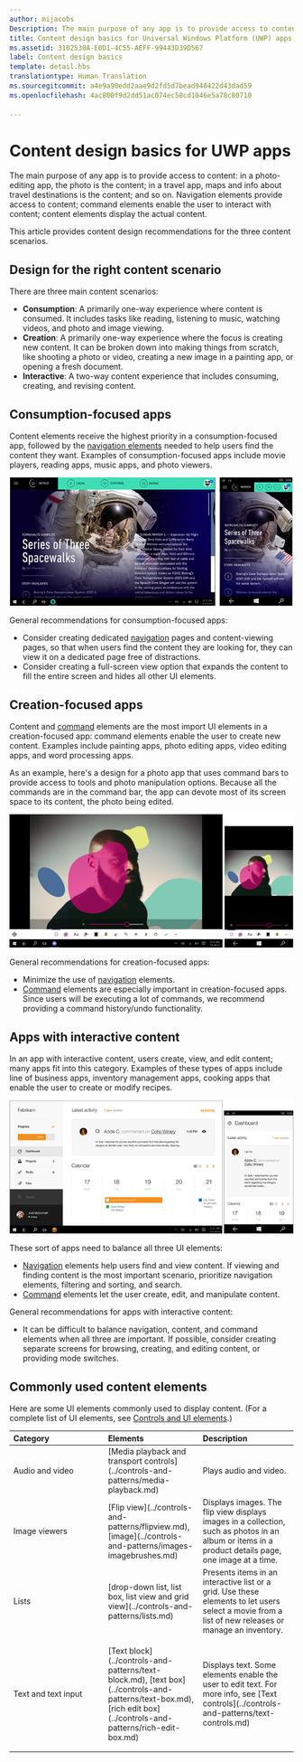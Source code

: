 ```yaml
---
author: mijacobs
Description: The main purpose of any app is to provide access to content. In a photo-editing app, the photo is the content; in a travel app, maps and info about travel destinations is the content; and so on.
title: Content design basics for Universal Windows Platform (UWP) apps
ms.assetid: 3102530A-E0D1-4C55-AEFF-99443D39D567
label: Content design basics
template: detail.hbs
translationtype: Human Translation
ms.sourcegitcommit: a4e9a90edd2aae9d2fd5d7bead948422d43dad59
ms.openlocfilehash: 4ac800f9d2dd51ac074ec50cd1046e5a78c80710

---
```


#  Content design basics for UWP apps

The main purpose of any app is to provide access to content: in a photo-editing app, the photo is the content; in a travel app, maps and info about travel destinations is the content; and so on. Navigation elements provide access to content; command elements enable the user to interact with content; content elements display the actual content.

This article provides content design recommendations for the three content scenarios.

## <span id="Design_for_the_right_content_scenario"></span><span id="design_for_the_right_content_scenario"></span><span id="DESIGN_FOR_THE_RIGHT_CONTENT_SCENARIO"></span>Design for the right content scenario


There are three main content scenarios:

-   **Consumption**: A primarily one-way experience where content is consumed. It includes tasks like reading, listening to music, watching videos, and photo and image viewing.
-   **Creation**: A primarily one-way experience where the focus is creating new content. It can be broken down into making things from scratch, like shooting a photo or video, creating a new image in a painting app, or opening a fresh document.
-   **Interactive**: A two-way content experience that includes consuming, creating, and revising content.

## <span id="Consumption-focused_apps"></span><span id="consumption-focused_apps"></span><span id="CONSUMPTION-FOCUSED_APPS"></span>Consumption-focused apps


Content elements receive the highest priority in a consumption-focused app, followed by the [navigation elements](navigation-basics.md) needed to help users find the content they want. Examples of consumption-focused apps include movie players, reading apps, music apps, and photo viewers.

![a newsreader app](images/news-reader/v2/newsreader-v2-tablet-phone.png)

General recommendations for consumption-focused apps:

-   Consider creating dedicated [navigation](navigation-basics.md) pages and content-viewing pages, so that when users find the content they are looking for, they can view it on a dedicated page free of distractions.
-   Consider creating a full-screen view option that expands the content to fill the entire screen and hides all other UI elements.

## <span id="Creation-focused_apps"></span><span id="creation-focused_apps"></span><span id="CREATION-FOCUSED_APPS"></span>Creation-focused apps


Content and [command](commanding-basics.md) elements are the most import UI elements in a creation-focused app: command elements enable the user to create new content. Examples include painting apps, photo editing apps, video editing apps, and word processing apps.

As an example, here's a design for a photo app that uses command bars to provide access to tools and photo manipulation options. Because all the commands are in the command bar, the app can devote most of its screen space to its content, the photo being edited.

![example of a photo editing app design that uses active canvas](images/photo-editor/uap-photo-tabletphone-sbs.png)

General recommendations for creation-focused apps:

-   Minimize the use of [navigation](navigation-basics.md) elements.
-   [Command](commanding-basics.md) elements are especially important in creation-focused apps. Since users will be executing a lot of commands, we recommend providing a command history/undo functionality.

## <span id="Apps_with_interactive_content"></span><span id="apps_with_interactive_content"></span><span id="APPS_WITH_INTERACTIVE_CONTENT"></span>Apps with interactive content


In an app with interactive content, users create, view, and edit content; many apps fit into this category. Examples of these types of apps include line of business apps, inventory management apps, cooking apps that enable the user to create or modify recipes.

![a design for a collaboration tool, an app that has interactive content](images/collaboration-tool/uap-collaboration-tabphone-700.png)

These sort of apps need to balance all three UI elements:

-   [Navigation](navigation-basics.md) elements help users find and view content. If viewing and finding content is the most important scenario, prioritize navigation elements, filtering and sorting, and search.
-   [Command](commanding-basics.md) elements let the user create, edit, and manipulate content.

General recommendations for apps with interactive content:

-   It can be difficult to balance navigation, content, and command elements when all three are important. If possible, consider creating separate screens for browsing, creating, and editing content, or providing mode switches.

## <span id="Commonly_used_content_elements"></span><span id="commonly_used_content_elements"></span><span id="COMMONLY_USED_CONTENT_ELEMENTS"></span>Commonly used content elements


Here are some UI elements commonly used to display content. (For a complete list of UI elements, see [Controls and UI elements](https://msdn.microsoft.com/library/windows/apps/dn611856).)

<table>
<colgroup>
<col width="33%" />
<col width="33%" />
<col width="33%" />
</colgroup>
<thead>
<tr class="header">
<th align="left">Category</th>
<th align="left">Elements</th>
<th align="left">Description</th>
</tr>
</thead>
<tbody>
<tr class="odd">
<td align="left">Audio and video</td>
<td align="left">[Media playback and transport controls](../controls-and-patterns/media-playback.md)</td>
<td align="left">Plays audio and video.</td>
</tr>
<tr class="even">
<td align="left">Image viewers</td>
<td align="left">[Flip view](../controls-and-patterns/flipview.md), [image](../controls-and-patterns/images-imagebrushes.md)</td>
<td align="left">Displays images. The flip view displays images in a collection, such as photos in an album or items in a product details page, one image at a time.</td>
</tr>
<tr class="odd">
<td align="left">Lists</td>
<td align="left">[drop-down list, list box, list view and grid view](../controls-and-patterns/lists.md)</td>
<td align="left">Presents items in an interactive list or a grid. Use these elements to let users select a movie from a list of new releases or manage an inventory.</td>
</tr>
<tr class="even">
<td align="left">Text and text input</td>
<td align="left"><p>[Text block](../controls-and-patterns/text-block.md), [text box](../controls-and-patterns/text-box.md), [rich edit box](../controls-and-patterns/rich-edit-box.md)</p>
</td>
<td align="left">Displays text. Some elements enable the user to edit text. For more info, see [Text controls](../controls-and-patterns/text-controls.md)</td>
</tr>
</tbody>
</table>



 

 







<!--HONumber=Aug16_HO3-->


